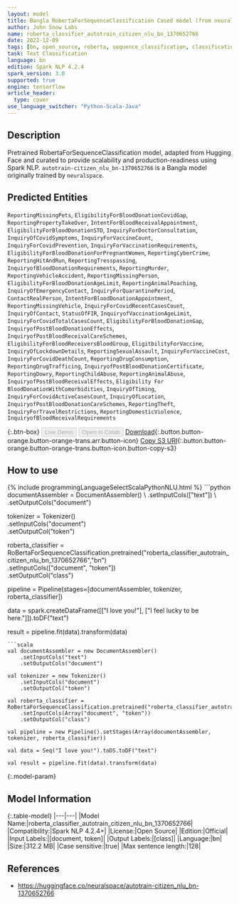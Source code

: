 ```yaml
---
layout: model
title: Bangla RobertaForSequenceClassification Cased model (from neuralspace)
author: John Snow Labs
name: roberta_classifier_autotrain_citizen_nlu_bn_1370652766
date: 2022-12-09
tags: [bn, open_source, roberta, sequence_classification, classification, tensorflow]
task: Text Classification
language: bn
edition: Spark NLP 4.2.4
spark_version: 3.0
supported: true
engine: tensorflow
article_header:
  type: cover
use_language_switcher: "Python-Scala-Java"
---
```


## Description

Pretrained RobertaForSequenceClassification model, adapted from Hugging Face and curated to provide scalability and production-readiness using Spark NLP. `autotrain-citizen_nlu_bn-1370652766` is a Bangla model originally trained by `neuralspace`.

## Predicted Entities

`ReportingMissingPets`, `EligibilityForBloodDonationCovidGap`, `ReportingPropertyTakeOver`, `IntentForBloodReceivalAppointment`, `EligibilityForBloodDonationSTD`, `InquiryForDoctorConsultation`, `InquiryOfCovidSymptoms`, `InquiryForVaccineCount`, `InquiryForCovidPrevention`, `InquiryForVaccinationRequirements`, `EligibilityForBloodDonationForPregnantWomen`, `ReportingCyberCrime`, `ReportingHitAndRun`, `ReportingTresspassing`, `InquiryofBloodDonationRequirements`, `ReportingMurder`, `ReportingVehicleAccident`, `ReportingMissingPerson`, `EligibilityForBloodDonationAgeLimit`, `ReportingAnimalPoaching`, `InquiryOfEmergencyContact`, `InquiryForQuarantinePeriod`, `ContactRealPerson`, `IntentForBloodDonationAppointment`, `ReportingMissingVehicle`, `InquiryForCovidRecentCasesCount`, `InquiryOfContact`, `StatusOfFIR`, `InquiryofVaccinationAgeLimit`, `InquiryForCovidTotalCasesCount`, `EligibilityForBloodDonationGap`, `InquiryofPostBloodDonationEffects`, `InquiryofPostBloodReceivalCareSchemes`, `EligibilityForBloodReceiversBloodGroup`, `EligitbilityForVaccine`, `InquiryOfLockdownDetails`, `ReportingSexualAssault`, `InquiryForVaccineCost`, `InquiryForCovidDeathCount`, `ReportingDrugConsumption`, `ReportingDrugTrafficing`, `InquiryofPostBloodDonationCertificate`, `ReportingDowry`, `ReportingChildAbuse`, `ReportingAnimalAbuse`, `InquiryofPostBloodReceivalEffects`, `Eligibility For BloodDonationWithComorbidities`, `InquiryOfTiming`, `InquiryForCovidActiveCasesCount`, `InquiryOfLocation`, `InquiryofPostBloodDonationCareSchemes`, `ReportingTheft`, `InquiryForTravelRestrictions`, `ReportingDomesticViolence`, `InquiryofBloodReceivalRequirements`

{:.btn-box}
<button class="button button-orange" disabled>Live Demo</button>
<button class="button button-orange" disabled>Open in Colab</button>
[Download](https://s3.amazonaws.com/auxdata.johnsnowlabs.com/public/models/roberta_classifier_autotrain_citizen_nlu_bn_1370652766_bn_4.2.4_3.0_1670623640434.zip){:.button.button-orange.button-orange-trans.arr.button-icon}
[Copy S3 URI](s3://auxdata.johnsnowlabs.com/public/models/roberta_classifier_autotrain_citizen_nlu_bn_1370652766_bn_4.2.4_3.0_1670623640434.zip){:.button.button-orange.button-orange-trans.button-icon.button-copy-s3}

## How to use



<div class="tabs-box" markdown="1">
{% include programmingLanguageSelectScalaPythonNLU.html %}
```python
documentAssembler = DocumentAssembler() \
    .setInputCols(["text"]) \
    .setOutputCols("document")

tokenizer = Tokenizer() \
    .setInputCols("document") \
    .setOutputCol("token")

roberta_classifier = RoBertaForSequenceClassification.pretrained("roberta_classifier_autotrain_citizen_nlu_bn_1370652766","bn") \
    .setInputCols(["document", "token"]) \
    .setOutputCol("class")
    
pipeline = Pipeline(stages=[documentAssembler, tokenizer, roberta_classifier])

data = spark.createDataFrame([["I love you!"], ["I feel lucky to be here."]]).toDF("text")

result = pipeline.fit(data).transform(data)
```
```scala
val documentAssembler = new DocumentAssembler() 
    .setInputCols("text")
    .setOutputCols("document")
      
val tokenizer = new Tokenizer()
    .setInputCols("document")
    .setOutputCol("token")
 
val roberta_classifier = RoBertaForSequenceClassification.pretrained("roberta_classifier_autotrain_citizen_nlu_bn_1370652766","bn") 
    .setInputCols(Array("document", "token"))
    .setOutputCol("class")
   
val pipeline = new Pipeline().setStages(Array(documentAssembler, tokenizer, roberta_classifier))

val data = Seq("I love you!").toDS.toDF("text")

val result = pipeline.fit(data).transform(data)
```
</div>

{:.model-param}
## Model Information

{:.table-model}
|---|---|
|Model Name:|roberta_classifier_autotrain_citizen_nlu_bn_1370652766|
|Compatibility:|Spark NLP 4.2.4+|
|License:|Open Source|
|Edition:|Official|
|Input Labels:|[document, token]|
|Output Labels:|[class]|
|Language:|bn|
|Size:|312.2 MB|
|Case sensitive:|true|
|Max sentence length:|128|

## References

- https://huggingface.co/neuralspace/autotrain-citizen_nlu_bn-1370652766